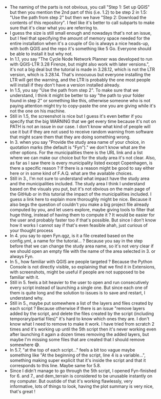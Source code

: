 - The naming of the parts is not obvious, you call "Step 1: Set up QGIS" but then you mention the 2nd part of this (i.e. 1.2) to be step 2 in 1.5: "Use the path from step 2" but then we have "Step 2: Download the contents of this repository". I feel like it's better to call subparts to make sure that it's clear what you are referring to.
- I guess the size is still small enough and nowadays that's not an issue, but I feel that specifying the amount of memory space needed for the entire installation when it's a couple of Go is always a nice heads-up, with both QGIS and the repo it's something like 5 Go. Everyone should be able to install it but why not.
- In 1.1, you say "The Cycle Node Network Planner was developed to run with QGIS-LTR 3.28 Firenze, but might also work with later versions.", it's not a big deal but the tutorial is made in 3.28.12, which is not the LTR version, which is 3.28.14. That's innocuous but everyone installing the LTR will get the warning, and the LTR is probably the one most people will install if they don't have a version installed already.
- In 1.5, you say "Use the path from step 2". To make sure that we understand, I think it might be better to say "the path to your folder found in step 2" or something like this, otherwise someone who is not paying attention might try to copy-paste the one you are giving while it's not the one on his machine.
- Still in 1.5, the screenshot is nice but I guess it's even better if you specify that the big WARNING that we get every time because it's not on PATH is not an issue in our case. I don't know what kind of people will use it but if they are not used to receive random warning from software that might scare them that they are doing something wrong.
- In 3. when you say "Provide the study area name of your choice, in quotation marks (the default is "Fyn")." we don't know what are the other options. For the municipalities there is the URL link and a list where we can make our choice but for the study area it's not clear. Also, as far as I saw there is every municipality listed except Copenhagen, is there a specific reason ? If there is a reason might be good to say either here or in some kind of F.A.Q. what are the available choices.
- Still in 3., I'm not sure to understand what impact have the study area and the municipalities included. The study area I think I understand based on the visuals you put, but it's not obvious on the main page of the GitHub or in this tutorial the impact of the municipalities included. I guess a link here to explain more thoroughly might be nice. Because it also begs the question of couldn't you make a big project file already computed by you, and let users explore, maybe giving tools to filter that huge thing, instead of having them to compute it ? It would be easier for the user and probably faster too if that's possible. But since I don't know how it works I cannot say if that's even feasible ahah, just curious of your thought process
- In 4. you say to open Fyn.qgz, is it a file created based on the config.yml, a name for the tutorial... ? Because you say in the step before that we can change the study area name, so it's not very clear if we should open an empty file with the name of the area selected in 3. or always Fyn.
- In 5., how familiar with QGIS are people targeted ? Because the Python Console is not directly visible, so explaining that we find it in Extensions, with screenshots, might be useful if people are not supposed to be familiar with it.
- Still in 5. feels a bit heavier to the user to open and run consecutively every script instead of launching a single one. But since each one of them is quite long and the solution to issues is to save and restart, I understand why.
- Still in 5., maybe put somewhere a list of the layers and files created by each script ? Because otherwise if there is an issue "remove layers added by the script, and delete the files created by the script (including temporary/partial files)" it's hard to know which ones they are. I don't know what I need to remove to make it work. I have tried from scratch 2 times and it's working up until the 5th script then it's never working even after launching it again a dozen times removing the added layers, but maybe I'm missing some files that are created that I should remove somewhere :sweat_smile:.
- In 5.7, "at the top of each script..." feels a bit too vague maybe something like "At the beginning of the script, line 4 is a variable...", something making super explicit that it's inside the script and that it corresponds to this line. Maybe same for 5.8.
- Since I didn't manage to go through the 5th script, I opened Fyn-finished for 6. and 7., and dem_terrain is considered to be unusable instantly on my computer. But oustide of that it's working flawlessly, very informative, lots of things to look, having the plot summary is very nice, that's great !